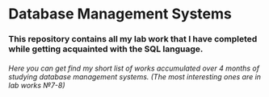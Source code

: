 # Database Management Systems

### This repository contains all my lab work that I have completed while getting acquainted with the SQL language.

###### Here you can get find my short list of works accumulated over 4 months of studying database management systems. (The most interesting ones are in lab works №7-8)